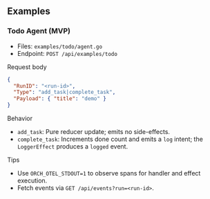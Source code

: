 ## Examples

### Todo Agent (MVP)

- Files: `examples/todo/agent.go`
- Endpoint: `POST /api/examples/todo`

Request body

```json
{
  "RunID": "<run-id>",
  "Type": "add_task|complete_task",
  "Payload": { "title": "demo" }
}
```

Behavior
- `add_task`: Pure reducer update; emits no side-effects.
- `complete_task`: Increments done count and emits a `log` intent; the `LoggerEffect` produces a `logged` event.

Tips
- Use `ORCH_OTEL_STDOUT=1` to observe spans for handler and effect execution.
- Fetch events via `GET /api/events?run=<run-id>`.


